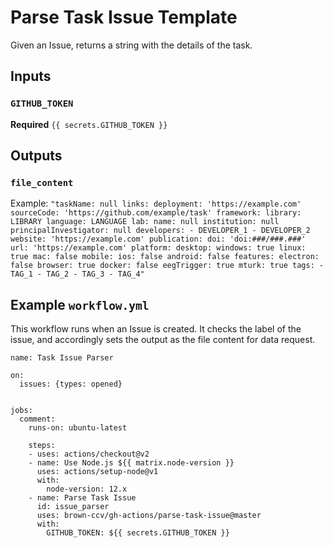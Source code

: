 # Parse Task Issue Template

Given an Issue, returns a string with the details of the task. 

## Inputs

### `GITHUB_TOKEN`

**Required** `{{ secrets.GITHUB_TOKEN }}`

## Outputs

### `file_content`

Example: `"taskName: null
          links:
            deployment: 'https://example.com'
            sourceCode: 'https://github.com/example/task'
          framework:
            library: LIBRARY
            language: LANGUAGE
          lab:
            name: null
            institution: null
            principalInvestigator: null
            developers:
              - DEVELOPER_1
              - DEVELOPER_2
            website: 'https://example.com'
          publication:
            doi: 'doi:###/###.###'
            url: 'https://example.com'
          platform:
            desktop:
              windows: true
              linux: true
              mac: false
            mobile:
              ios: false
              android: false
          features:
            electron: false
            browser: true
            docker: false
            eegTrigger: true
            mturk: true
          tags:
            - TAG_1
            - TAG_2
            - TAG_3
            - TAG_4"`

## Example `workflow.yml`

This workflow runs when an Issue is created. It checks the label of the issue, and accordingly sets the output as the file content for data request.

```
name: Task Issue Parser

on:
  issues: {types: opened}


jobs:
  comment:
    runs-on: ubuntu-latest

    steps:
    - uses: actions/checkout@v2
    - name: Use Node.js ${{ matrix.node-version }}
      uses: actions/setup-node@v1
      with:
        node-version: 12.x
    - name: Parse Task Issue
      id: issue_parser
      uses: brown-ccv/gh-actions/parse-task-issue@master
      with:
        GITHUB_TOKEN: ${{ secrets.GITHUB_TOKEN }}

```
